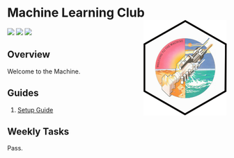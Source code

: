 # Machine Learning Club <a href='https://github.com/esteinig'><img src='docs/img/machine.png' align="right" height="220" /></a>

![](https://img.shields.io/badge/version-0.1-blue.svg)
![](https://img.shields.io/badge/docs-none-green.svg)
![](https://img.shields.io/badge/lifecycle-experimental-orange.svg)

## Overview

Welcome to the Machine.

## Guides

1. [Setup Guide](docs/setup.MD)

## Weekly Tasks

Pass.


